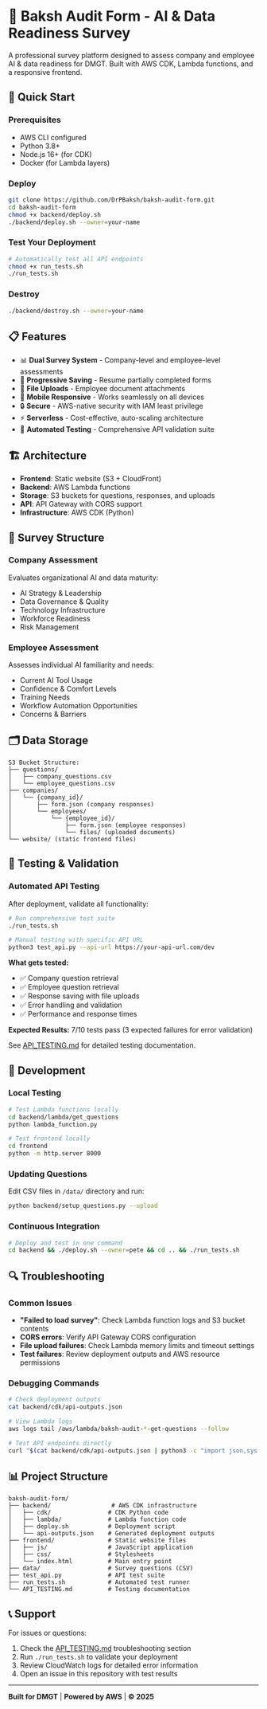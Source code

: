 # 🏢 Baksh Audit Form - AI & Data Readiness Survey

A professional survey platform designed to assess company and employee AI & data readiness for DMGT. Built with AWS CDK, Lambda functions, and a responsive frontend.

## 🚀 Quick Start

### Prerequisites
- AWS CLI configured
- Python 3.8+
- Node.js 16+ (for CDK)
- Docker (for Lambda layers)

### Deploy
```bash
git clone https://github.com/DrPBaksh/baksh-audit-form.git
cd baksh-audit-form
chmod +x backend/deploy.sh
./backend/deploy.sh --owner=your-name
```

### Test Your Deployment
```bash
# Automatically test all API endpoints
chmod +x run_tests.sh
./run_tests.sh
```

### Destroy
```bash
./backend/destroy.sh --owner=your-name
```

## 📋 Features

- 📊 **Dual Survey System** - Company-level and employee-level assessments
- 💾 **Progressive Saving** - Resume partially completed forms
- 📁 **File Uploads** - Employee document attachments
- 📱 **Mobile Responsive** - Works seamlessly on all devices
- 🔒 **Secure** - AWS-native security with IAM least privilege
- ⚡ **Serverless** - Cost-effective, auto-scaling architecture
- 🧪 **Automated Testing** - Comprehensive API validation suite

## 🏗️ Architecture

- **Frontend**: Static website (S3 + CloudFront)
- **Backend**: AWS Lambda functions
- **Storage**: S3 buckets for questions, responses, and uploads
- **API**: API Gateway with CORS support
- **Infrastructure**: AWS CDK (Python)

## 📝 Survey Structure

### Company Assessment
Evaluates organizational AI and data maturity:
- AI Strategy & Leadership
- Data Governance & Quality
- Technology Infrastructure
- Workforce Readiness
- Risk Management

### Employee Assessment
Assesses individual AI familiarity and needs:
- Current AI Tool Usage
- Confidence & Comfort Levels
- Training Needs
- Workflow Automation Opportunities
- Concerns & Barriers

## 🗂️ Data Storage

```
S3 Bucket Structure:
├── questions/
│   ├── company_questions.csv
│   └── employee_questions.csv
├── companies/
│   └── {company_id}/
│       ├── form.json (company responses)
│       └── employees/
│           └── {employee_id}/
│               ├── form.json (employee responses)
│               └── files/ (uploaded documents)
└── website/ (static frontend files)
```

## 🧪 Testing & Validation

### Automated API Testing
After deployment, validate all functionality:
```bash
# Run comprehensive test suite
./run_tests.sh

# Manual testing with specific API URL
python3 test_api.py --api-url https://your-api-url.com/dev
```

**What gets tested:**
- ✅ Company question retrieval
- ✅ Employee question retrieval
- ✅ Response saving with file uploads
- ✅ Error handling and validation
- ✅ Performance and response times

**Expected Results:** 7/10 tests pass (3 expected failures for error validation)

See [API_TESTING.md](API_TESTING.md) for detailed testing documentation.

## 🔧 Development

### Local Testing
```bash
# Test Lambda functions locally
cd backend/lambda/get_questions
python lambda_function.py

# Test frontend locally
cd frontend
python -m http.server 8000
```

### Updating Questions
Edit CSV files in `/data/` directory and run:
```bash
python backend/setup_questions.py --upload
```

### Continuous Integration
```bash
# Deploy and test in one command
cd backend && ./deploy.sh --owner=pete && cd .. && ./run_tests.sh
```

## 🔍 Troubleshooting

### Common Issues
- **"Failed to load survey"**: Check Lambda function logs and S3 bucket contents
- **CORS errors**: Verify API Gateway CORS configuration
- **File upload failures**: Check Lambda memory limits and timeout settings
- **Test failures**: Review deployment outputs and AWS resource permissions

### Debugging Commands
```bash
# Check deployment outputs
cat backend/cdk/api-outputs.json

# View Lambda logs
aws logs tail /aws/lambda/baksh-audit-*-get-questions --follow

# Test API endpoints directly
curl "$(cat backend/cdk/api-outputs.json | python3 -c "import json,sys; data=json.load(sys.stdin); print([v.get('ApiUrl') for v in data.values() if v.get('ApiUrl')][0])")/questions?type=company"
```

## 📊 Project Structure

```
baksh-audit-form/
├── backend/                 # AWS CDK infrastructure
│   ├── cdk/                # CDK Python code
│   ├── lambda/             # Lambda function code
│   ├── deploy.sh           # Deployment script
│   └── api-outputs.json    # Generated deployment outputs
├── frontend/               # Static website files
│   ├── js/                 # JavaScript application
│   ├── css/                # Stylesheets
│   └── index.html          # Main entry point
├── data/                   # Survey questions (CSV)
├── test_api.py             # API test suite
├── run_tests.sh            # Automated test runner
└── API_TESTING.md          # Testing documentation
```

## 📞 Support

For issues or questions:
1. Check the [API_TESTING.md](API_TESTING.md) troubleshooting section
2. Run `./run_tests.sh` to validate your deployment
3. Review CloudWatch logs for detailed error information
4. Open an issue in this repository with test results

---

**Built for DMGT** | **Powered by AWS** | **© 2025**
